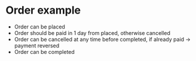 # Order example

* Order can be placed
* Order should be paid in 1 day from placed, otherwise cancelled
* Order can be cancelled at any time before completed, if already paid -> payment reversed
* Order can be completed